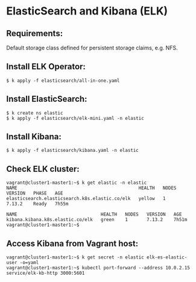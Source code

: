 # ElasticSearch and Kibana (ELK) 

## Requirements:
Default storage class defined for persistent storage claims, e.g. NFS.

## Install ELK Operator:

```
$ k apply -f elasticsearch/all-in-one.yaml
```

## Install ElasticSearch:

```
$ k create ns elastic
$ k apply -f elasticsearch/elk-mini.yaml -n elastic
```

## Install Kibana:

```
$ k apply -f elasticsearch/kibana.yaml -n elastic
```

## Check ELK cluster:
```
vagrant@cluster1-master1:~$ k get elastic -n elastic
NAME                                             HEALTH   NODES   VERSION   PHASE   AGE
elasticsearch.elasticsearch.k8s.elastic.co/elk   yellow   1       7.13.2    Ready   7h55m

NAME                               HEALTH   NODES   VERSION   AGE
kibana.kibana.k8s.elastic.co/elk   green    1       7.13.2    7h51m
vagrant@cluster1-master1:~$
```

## Access Kibana from Vagrant host:

```
vagrant@cluster1-master1:~$ k get secret -n elastic elk-es-elastic-user -o=yaml
vagrant@cluster1-master1:~$ kubectl port-forward --address 10.0.2.15 service/elk-kb-http 3000:5601
```
